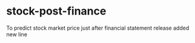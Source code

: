 # stock-post-finance
To predict stock market price just after financial statement release
added new line
